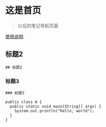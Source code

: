 # 这是首页

> 以后的笔记导航页面
> 

[使用说明](index-old.md).

## 标题2

```
## 标题2
```


### 标题3

```
### 标题3
```

```
public class A {
  public static void main(String[] args) {
    System.out.println("hello, world");
  }
}

```
